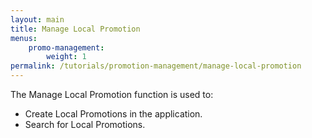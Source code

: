 ```yaml
---
layout: main
title: Manage Local Promotion
menus: 
    promo-management:   
        weight: 1
permalink: /tutorials/promotion-management/manage-local-promotion
---
```

The Manage Local Promotion function is used to: 
-	Create Local Promotions in the application.
-	Search for Local Promotions.
